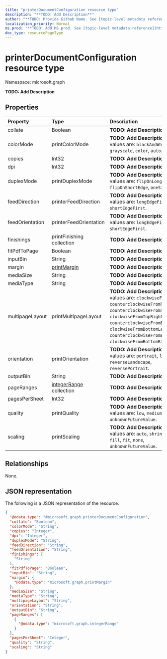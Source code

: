 ```yaml
---
title: "printerDocumentConfiguration resource type"
description: "**TODO: Add Description**"
author: "**TODO: Provide Github Name. See [topic-level metadata reference](https://msgo.azurewebsites.net/add/document/guidelines/metadata.html#topic-level-metadata)**"
localization_priority: Normal
ms.prod: "**TODO: Add MS prod. See [topic-level metadata reference](https://msgo.azurewebsites.net/add/document/guidelines/metadata.html#topic-level-metadata)**"
doc_type: resourcePageType
---
```


# printerDocumentConfiguration resource type

Namespace: microsoft.graph



**TODO: Add Description**

## Properties
|Property|Type|Description|
|:---|:---|:---|
|collate|Boolean|**TODO: Add Description**|
|colorMode|printColorMode|**TODO: Add Description**. Possible values are: `blackAndWhite`, `grayscale`, `color`, `auto`.|
|copies|Int32|**TODO: Add Description**|
|dpi|Int32|**TODO: Add Description**|
|duplexMode|printDuplexMode|**TODO: Add Description**. Possible values are: `flipOnLongEdge`, `flipOnShortEdge`, `oneSided`.|
|feedDirection|printerFeedDirection|**TODO: Add Description**. Possible values are: `longEdgeFirst`, `shortEdgeFirst`.|
|feedOrientation|printerFeedOrientation|**TODO: Add Description**. Possible values are: `longEdgeFirst`, `shortEdgeFirst`.|
|finishings|printFinishing collection|**TODO: Add Description**|
|fitPdfToPage|Boolean|**TODO: Add Description**|
|inputBin|String|**TODO: Add Description**|
|margin|[printMargin](../resources/printmargin.md)|**TODO: Add Description**|
|mediaSize|String|**TODO: Add Description**|
|mediaType|String|**TODO: Add Description**|
|multipageLayout|printMultipageLayout|**TODO: Add Description**. Possible values are: `clockwiseFromTopLeft`, `counterclockwiseFromTopLeft`, `counterclockwiseFromTopRight`, `clockwiseFromTopRight`, `counterclockwiseFromBottomLeft`, `clockwiseFromBottomLeft`, `counterclockwiseFromBottomRight`, `clockwiseFromBottomRight`.|
|orientation|printOrientation|**TODO: Add Description**. Possible values are: `portrait`, `landscape`, `reverseLandscape`, `reversePortrait`.|
|outputBin|String|**TODO: Add Description**|
|pageRanges|[integerRange](../resources/integerrange.md) collection|**TODO: Add Description**|
|pagesPerSheet|Int32|**TODO: Add Description**|
|quality|printQuality|**TODO: Add Description**. Possible values are: `low`, `medium`, `high`, `unknownFutureValue`.|
|scaling|printScaling|**TODO: Add Description**. Possible values are: `auto`, `shrinkToFit`, `fill`, `fit`, `none`, `unknownFutureValue`.|

## Relationships
None.

## JSON representation
The following is a JSON representation of the resource.
<!-- {
  "blockType": "resource",
  "@odata.type": "microsoft.graph.printerDocumentConfiguration"
}
-->
``` json
{
  "@odata.type": "#microsoft.graph.printerDocumentConfiguration",
  "collate": "Boolean",
  "colorMode": "String",
  "copies": "Integer",
  "dpi": "Integer",
  "duplexMode": "String",
  "feedDirection": "String",
  "feedOrientation": "String",
  "finishings": [
    "String"
  ],
  "fitPdfToPage": "Boolean",
  "inputBin": "String",
  "margin": {
    "@odata.type": "microsoft.graph.printMargin"
  },
  "mediaSize": "String",
  "mediaType": "String",
  "multipageLayout": "String",
  "orientation": "String",
  "outputBin": "String",
  "pageRanges": [
    {
      "@odata.type": "microsoft.graph.integerRange"
    }
  ],
  "pagesPerSheet": "Integer",
  "quality": "String",
  "scaling": "String"
}
```

